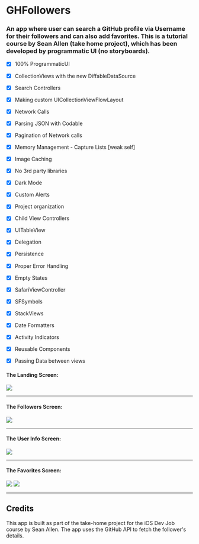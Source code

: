 # GHFollowers
### An app where user can search a GitHub profile via Username for their followers and can also add favorites. This is a tutorial course by Sean Allen (take home project), which has been developed by programmatic UI (no storyboards).

- [x] 100% ProgrammaticUI
- [x] CollectionViews with the new DiffableDataSource
- [x] Search Controllers
- [x] Making custom UICollectionViewFlowLayout
- [x] Network Calls
- [x] Parsing JSON with Codable
- [x] Pagination of Network calls
- [x] Memory Management - Capture Lists [weak self]
- [x] Image Caching
- [x] No 3rd party libraries
- [x] Dark Mode
- [x] Custom Alerts
- [x] Project organization
- [x] Child View Controllers
- [x] UITableView
- [x] Delegation
- [x] Persistence
- [x] Proper Error Handling
- [x] Empty States
- [x] SafariViewController
- [x] SFSymbols
- [x] StackViews
- [x] Date Formatters
- [x] Activity Indicators
- [x] Reusable Components
- [x] Passing Data between views


#### The Landing Screen:
![](Assets/LandingScreen.png)

---

#### The Followers Screen:
![](Assets/FollowersScreen.png)

---

#### The User Info Screen:
![](Assets/UserInfoScreen.png)

---

#### The Favorites Screen:
![](Assets/FavoritesScreen.png)
![](Assets/NoFavorites.png)

---
## Credits
This app is built as part of the take-home project for the iOS Dev Job course by Sean Allen. The app uses the GitHub API to fetch the follower's details.
